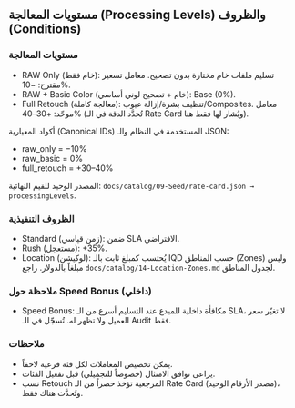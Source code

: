 ## مستويات المعالجة (Processing Levels) والظروف (Conditions)

### مستويات المعالجة
- RAW Only (خام فقط): تسليم ملفات خام مختارة بدون تصحيح. معامل تسعير مقترح: −10%.
- RAW + Basic Color (خام + تصحيح لوني أساسي): Base (0%).
- Full Retouch (معالجة كاملة): تنظيف بشرة/إزالة عيوب/Composites. معامل موحّد: +30–40% (تُحدَّد الدقة في الـ Rate Card ويُشار لها فقط هنا).

أكواد المعيارية (Canonical IDs) المستخدمة في النظام والـ JSON:
- raw_only = −10%
- raw_basic = 0%
- full_retouch = +30–40%

المصدر الوحيد للقيم النهائية: `docs/catalog/09-Seed/rate-card.json → processingLevels`.

### الظروف التنفيذية
- Standard (زمن قياسي): ضمن SLA الافتراضي.
- Rush (مستعجل): +35%.
- Location (لوكيشن): يُحتسب كمبلغ ثابت بالـ IQD حسب المناطق (Zones) وليس مبلغاً بالدولار. راجع `docs/catalog/14-Location-Zones.md` لجدول المناطق.

### ملاحظة حول Speed Bonus (داخلي)
- Speed Bonus: مكافأة داخلية للمبدع عند التسليم أسرع من الـ SLA، لا تغيّر سعر العميل ولا تظهر له. تُسجّل في الـ Audit فقط.

### ملاحظات
- يمكن تخصيص المعاملات لكل فئة فرعية لاحقاً.
- يراعى توافق الامتثال (خصوصاً للتجميلي) قبل تفعيل الفئات.
- نسب Retouch المرجعية تؤخذ حصراً من الـ Rate Card (مصدر الأرقام الوحيد)، وتُحدَّث هناك فقط.
